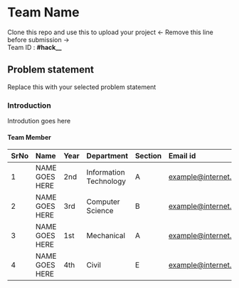 # Team Name
Clone this repo and use this to upload your project  <- Remove this line before submission -> <br>
Team ID : **#hack__**    <!--- Replace __ with problem statement number -->

## Problem statement
Replace this with your selected problem statement 

### Introduction 
<!--- Basically abstract of your project -->
Introdution goes here

#### Team Member

SrNo | Name | Year | Department| Section | Email id
:--|:--|:--|:--|:--|:--|
1 | NAME GOES HERE | 2nd |  Information Technology | A | example@internet.com
2 | NAME GOES HERE | 3rd | Computer Science | B | example@internet.com
3 | NAME GOES HERE | 1st |  Mechanical | A | example@internet.com
4 | NAME GOES HERE| 4th |  Civil | E | example@internet.com

<br>

